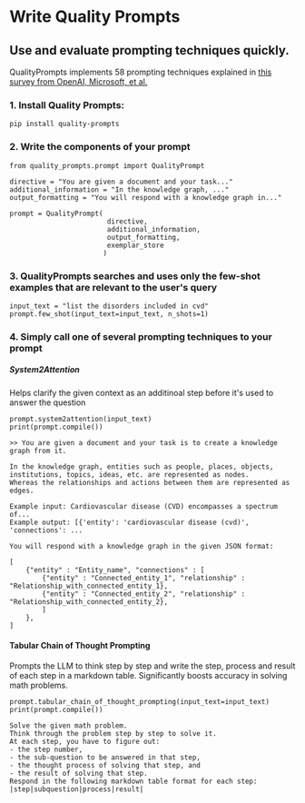 # Write Quality Prompts
## Use and evaluate prompting techniques quickly.

QualityPrompts implements 58 prompting techniques explained in [this survey from OpenAI, Microsoft, et al.](https://arxiv.org/pdf/2406.06608) 

### 1. Install Quality Prompts:

`pip install quality-prompts`

### 2. Write the components of your prompt

```
from quality_prompts.prompt import QualityPrompt

directive = "You are given a document and your task..."
additional_information = "In the knowledge graph, ..."
output_formatting = "You will respond with a knowledge graph in..."

prompt = QualityPrompt(
                        directive,
                        additional_information,
                        output_formatting,
                        exemplar_store
                       )
```

### 3. QualityPrompts searches and uses only the few-shot examples that are relevant to the user's query

```
input_text = "list the disorders included in cvd"
prompt.few_shot(input_text=input_text, n_shots=1)
```

### 4. Simply call one of several prompting techniques to your prompt

##### System2Attention
Helps clarify the given context as an additinoal step before it's used to answer the question

```
prompt.system2attention(input_text)
print(prompt.compile())
```

```
>> You are given a document and your task is to create a knowledge graph from it.
        
In the knowledge graph, entities such as people, places, objects, institutions, topics, ideas, etc. are represented as nodes.
Whereas the relationships and actions between them are represented as edges.

Example input: Cardiovascular disease (CVD) encompasses a spectrum of...
Example output: [{'entity': 'cardiovascular disease (cvd)', 'connections': ...

You will respond with a knowledge graph in the given JSON format:

[
    {"entity" : "Entity_name", "connections" : [
        {"entity" : "Connected_entity_1", "relationship" : "Relationship_with_connected_entity_1},
        {"entity" : "Connected_entity_2", "relationship" : "Relationship_with_connected_entity_2},
        ]
    },
]
```

#### Tabular Chain of Thought Prompting
Prompts the LLM to think step by step and write the step, process and result of each step in a markdown table.
Significantly boosts accuracy in solving math problems.
```
prompt.tabular_chain_of_thought_prompting(input_text=input_text)
print(prompt.compile())
```

```
Solve the given math problem.
Think through the problem step by step to solve it.
At each step, you have to figure out:
- the step number,
- the sub-question to be answered in that step,
- the thought process of solving that step, and
- the result of solving that step.
Respond in the following markdown table format for each step:
|step|subquestion|process|result|  
